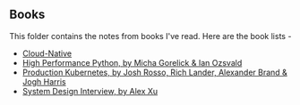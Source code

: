 ## Books

This folder contains the notes from books I've read. Here are the book lists -

* [Cloud-Native](https://github.com/Dai98/Mindmap/tree/main/Books/Cloud-Native)
* [High Performance Python, by Micha Gorelick & Ian Ozsvald](https://github.com/Dai98/Mindmap/tree/main/Books/High%20Performance%20Python)
* [Production Kubernetes, by Josh Rosso, Rich Lander, Alexander Brand & Jogh Harris]()
* [System Design Interview, by Alex Xu](https://github.com/Dai98/Mindmap/tree/main/Books/System-Design-Interview)